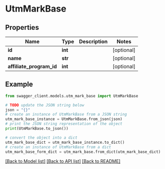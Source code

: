# UtmMarkBase


## Properties

Name | Type | Description | Notes
------------ | ------------- | ------------- | -------------
**id** | **int** |  | [optional] 
**name** | **str** |  | [optional] 
**affiliate_program_id** | **int** |  | [optional] 

## Example

```python
from swagger_client.models.utm_mark_base import UtmMarkBase

# TODO update the JSON string below
json = "{}"
# create an instance of UtmMarkBase from a JSON string
utm_mark_base_instance = UtmMarkBase.from_json(json)
# print the JSON string representation of the object
print(UtmMarkBase.to_json())

# convert the object into a dict
utm_mark_base_dict = utm_mark_base_instance.to_dict()
# create an instance of UtmMarkBase from a dict
utm_mark_base_form_dict = utm_mark_base.from_dict(utm_mark_base_dict)
```
[[Back to Model list]](../README.md#documentation-for-models) [[Back to API list]](../README.md#documentation-for-api-endpoints) [[Back to README]](../README.md)


